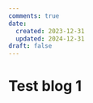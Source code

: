 ```yaml
---
comments: true
date:
  created: 2023-12-31
  updated: 2024-12-31
draft: false
---
```


# Test blog 1